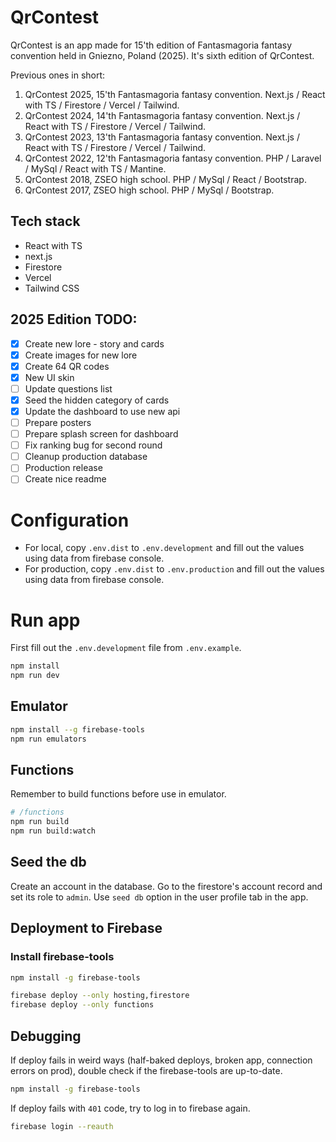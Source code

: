 # QrContest
QrContest is an app made for 15'th edition of Fantasmagoria fantasy convention held in Gniezno, Poland (2025).
It's sixth edition of QrContest.

Previous ones in short:
1. QrContest 2025, 15'th Fantasmagoria fantasy convention. Next.js / React with TS / Firestore / Vercel / Tailwind.
2. QrContest 2024, 14'th Fantasmagoria fantasy convention. Next.js / React with TS / Firestore / Vercel / Tailwind.
3. QrContest 2023, 13'th Fantasmagoria fantasy convention. Next.js / React with TS / Firestore / Vercel / Tailwind.
4. QrContest 2022, 12'th Fantasmagoria fantasy convention. PHP / Laravel / MySql / React with TS / Mantine.
5. QrContest 2018, ZSEO high school. PHP / MySql / React / Bootstrap.
6. QrContest 2017, ZSEO high school. PHP / MySql / Bootstrap.

## Tech stack
- React with TS
- next.js
- Firestore
- Vercel
- Tailwind CSS

## 2025 Edition TODO:
- [x] Create new lore - story and cards
- [x] Create images for new lore
- [x] Create 64 QR codes
- [x] New UI skin
- [ ] Update questions list
- [x] Seed the hidden category of cards
- [x] Update the dashboard to use new api
- [ ] Prepare posters
- [ ] Prepare splash screen for dashboard
- [ ] Fix ranking bug for second round
- [ ] Cleanup production database
- [ ] Production release
- [ ] Create nice readme

# Configuration
- For local, copy `.env.dist` to `.env.development` and fill out the values using data from firebase console.
- For production, copy `.env.dist` to `.env.production` and fill out the values using data from firebase console.

# Run app
First fill out the `.env.development` file from `.env.example`.

```bash
npm install
npm run dev
```

## Emulator
```bash
npm install --g firebase-tools
npm run emulators
```

## Functions
Remember to build functions before use in emulator.
```bash
# /functions
npm run build
npm run build:watch
```

## Seed the db
Create an account in the database.
Go to the firestore's account record and set its role to `admin`.
Use `seed db` option in the user profile tab in the app.

## Deployment to Firebase
### Install firebase-tools
```bash
npm install -g firebase-tools
```

```bash
firebase deploy --only hosting,firestore
firebase deploy --only functions
```

## Debugging
If deploy fails in weird ways (half-baked deploys, broken app, connection errors on prod), double check if the firebase-tools are up-to-date.
```bash
npm install -g firebase-tools
```

If deploy fails with `401` code, try to log in to firebase again.
```bash
firebase login --reauth
```
